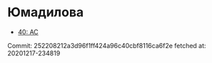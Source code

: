 # Юмадилова
- [40: AC](40.md)

Commit: 252208212a3d96f1ff424a96c40cbf8116ca6f2e
 fetched at: 20201217-234819
